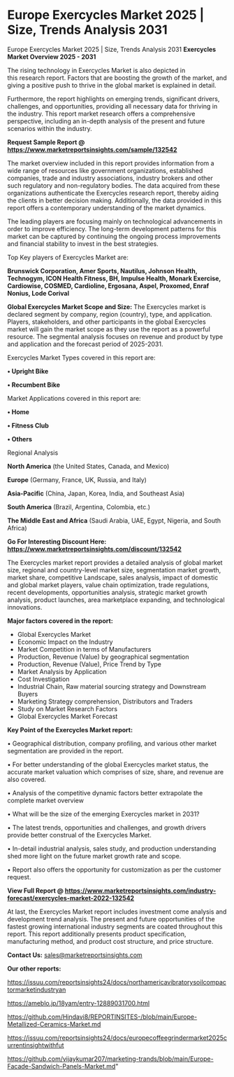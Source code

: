 # Europe Exercycles Market 2025 | Size, Trends Analysis 2031
Europe Exercycles Market 2025 | Size, Trends Analysis 2031
<Strong> Exercycles Market Overview 2025 - 2031</strong>

The rising technology in Exercycles Market is also depicted in this research report. Factors that are boosting the growth of the market, and giving a positive push to thrive in the global market is explained in detail.

Furthermore, the report highlights on emerging trends, significant drivers, challenges, and opportunities, providing all necessary data for thriving in the industry. This report market research offers a comprehensive perspective, including an in-depth analysis of the present and future scenarios within the industry.

<strong>Request Sample Report @ <a href=https://www.marketreportsinsights.com/sample/132542>https://www.marketreportsinsights.com/sample/132542</a></strong>

The market overview included in this report provides information from a wide range of resources like government organizations, established companies, trade and industry associations, industry brokers and other such regulatory and non-regulatory bodies. The data acquired from these organizations authenticate the Exercycles research report, thereby aiding the clients in better decision making. Additionally, the data provided in this report offers a contemporary understanding of the market dynamics.

The leading players are focusing mainly on technological advancements in order to improve efficiency. The long-term development patterns for this market can be captured by continuing the ongoing process improvements and financial stability to invest in the best strategies.

Top Key players of Exercycles Market are:

<strong>Brunswick Corporation, Amer Sports, Nautilus, Johnson Health, Technogym, ICON Health Fitness, BH, Impulse Health, Monark Exercise, Cardiowise, COSMED, Cardioline, Ergosana, Aspel, Proxomed, Enraf Nonius, Lode Corival</strong>

<strong><b>Global Exercycles Market Scope and Size:</b></strong>
The Exercycles market is declared segment by company, region (country), type, and application. Players, stakeholders, and other participants in the global Exercycles market will gain the market scope as they use the report as a powerful resource. The segmental analysis focuses on revenue and product by type and application and the forecast period of 2025-2031.

Exercycles Market Types covered in this report are:

<strong>• Upright Bike

• Recumbent Bike</strong>

Market Applications covered in this report are:

<strong>• Home

• Fitness Club

• Others</strong> 

Regional Analysis

<strong>North America</strong> (the United States, Canada, and Mexico)

<strong>Europe</strong> (Germany, France, UK, Russia, and Italy)

<strong>Asia-Pacific</strong> (China, Japan, Korea, India, and Southeast Asia)

<strong>South America</strong> (Brazil, Argentina, Colombia, etc.)

<strong>The Middle East and Africa</strong> (Saudi Arabia, UAE, Egypt, Nigeria, and South Africa)

<strong>Go For Interesting Discount Here: <a href=https://www.marketreportsinsights.com/discount/132542>https://www.marketreportsinsights.com/discount/132542</a></strong>

The Exercycles market report provides a detailed analysis of global market size, regional and country-level market size, segmentation market growth, market share, competitive Landscape, sales analysis, impact of domestic and global market players, value chain optimization, trade regulations, recent developments, opportunities analysis, strategic market growth analysis, product launches, area marketplace expanding, and technological innovations.

<strong><b>Major factors covered in the report:</b></strong>
<ul>
  <li>Global Exercycles Market </li>
  <li>Economic Impact on the Industry</li>
  <li>Market Competition in terms of Manufacturers</li>
  <li>Production, Revenue (Value) by geographical segmentation</li>
  <li>Production, Revenue (Value), Price Trend by Type</li>
  <li>Market Analysis by Application</li>
  <li>Cost Investigation</li>
  <li>Industrial Chain, Raw material sourcing strategy and Downstream Buyers</li>
  <li>Marketing Strategy comprehension, Distributors and Traders</li>
  <li>Study on Market Research Factors</li>
  <li>Global Exercycles Market Forecast</li>
</ul>

<strong><b>Key Point of the Exercycles Market report:</b></strong>

• Geographical distribution, company profiling, and various other market segmentation are provided in the report.

• For better understanding of the global Exercycles market status, the accurate market valuation which comprises of size, share, and revenue are also covered.

• Analysis of the competitive dynamic factors better extrapolate the complete market overview

• What will be the size of the emerging Exercycles market in 2031?

• The latest trends, opportunities and challenges, and growth drivers provide better construal of the Exercycles Market.

• In-detail industrial analysis, sales study, and production understanding shed more light on the future market growth rate and scope.

• Report also offers the opportunity for customization as per the customer request.

<strong><b>View Full Report @ <a href=https://www.marketreportsinsights.com/industry-forecast/exercycles-market-2022-132542>https://www.marketreportsinsights.com/industry-forecast/exercycles-market-2022-132542</a></b></strong>


At last, the Exercycles Market report includes investment come analysis and development trend analysis. The present and future opportunities of the fastest growing international industry segments are coated throughout this report. This report additionally presents product specification, manufacturing method, and product cost structure, and price structure.

<strong>Contact Us:</strong>
sales@marketreportsinsights.com

<strong>Our other reports:</strong>

<a href=https://issuu.com/reportsinsights24/docs/northamericavibratorysoilcompactormarketindustryan>https://issuu.com/reportsinsights24/docs/northamericavibratorysoilcompactormarketindustryan</a>

<a href=https://ameblo.jp/18yam/entry-12889031700.html>https://ameblo.jp/18yam/entry-12889031700.html</a>

<a href=https://github.com/Hindavi8/REPORTINSITES-/blob/main/Europe-Metallized-Ceramics-Market.md>https://github.com/Hindavi8/REPORTINSITES-/blob/main/Europe-Metallized-Ceramics-Market.md</a>

<a href=https://issuu.com/reportsinsights24/docs/europecoffeegrindermarket2025currentinsightwithfut>https://issuu.com/reportsinsights24/docs/europecoffeegrindermarket2025currentinsightwithfut</a>

<a href=https://github.com/vijaykumar207/marketing-trands/blob/main/Europe-Facade-Sandwich-Panels-Market.md>https://github.com/vijaykumar207/marketing-trands/blob/main/Europe-Facade-Sandwich-Panels-Market.md</a>"
